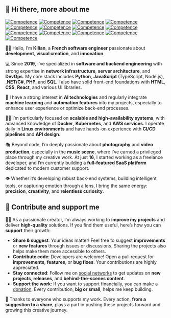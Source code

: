 ## 👋 Hi there, more about me

[![Competence](https://img.shields.io/badge/Python-grey?logo=python)]()
[![Competence](https://img.shields.io/badge/JavaScript-grey?logo=javascript)]()
[![Competence](https://img.shields.io/badge/TypeScript-grey?logo=typescript)]()
[![Competence](https://img.shields.io/badge/Node.js-grey?logo=node.js)]()
[![Competence](https://img.shields.io/badge/.NET%2FC%23-grey?logo=dotnet)]()
[![Competence](https://img.shields.io/badge/PHP-grey?logo=php)]()
[![Competence](https://img.shields.io/badge/MySQL-grey?logo=mysql)]()
[![Competence](https://img.shields.io/badge/HTML-grey?logo=html5)]()
[![Competence](https://img.shields.io/badge/CSS-grey?logo=css3)]()
[![Competence](https://img.shields.io/badge/Docker-grey?logo=docker)]()
[![Competence](https://img.shields.io/badge/Kubernetes-grey?logo=kubernetes)]()
[![Competence](https://img.shields.io/badge/AWS-grey?logo=amazonwebservices)]()
[![Competence](https://img.shields.io/badge/Linux-grey?logo=linux)]()

🙋‍♂️ Hello, I’m **Kilian**, a **French software engineer** passionate about **development**, **visual creation**, and **innovation**.

💻 Since **2019**, I’ve specialized in **software and backend engineering** with strong expertise in **network infrastructure**, **server architecture**, and **DevOps**. My core stack includes **Python**, **JavaScript** (TypeScript, Node.js), **.NET/C#**, **PHP**, and **SQL**. I also have solid front-end foundations with **HTML**, **CSS**, **React**, and various UI libraries.

🤖 I have a strong interest in **AI technologies** and regularly integrate **machine learning** and **automation features** into my projects, especially to enhance user experience or optimize back-end processes.

👷‍♂️ I’m particularly focused on **scalable and high-availability systems**, with advanced knowledge of **Docker**, **Kubernetes**, and **AWS services**. I operate daily in **Linux environments** and have hands-on experience with **CI/CD pipelines** and **API design**.

🎭 Beyond code, I’m deeply passionate about **photography** and **video production**, especially in the **music scene**, where I’ve earned a privileged place through my creative work. At just **16**, I started working as a freelance developer, and I’m currently building a **full-featured SaaS platform** dedicated to modern customer support.

👁️ Whether it’s developing robust back-end systems, building intelligent tools, or capturing emotion through a lens, I bring the same energy: **precision**, **creativity**, and **relentless curiosity**.

## 🙌 Contribute and support me

👨‍🔧 As a passionate creator, I’m always working to **improve my projects** and deliver **high-quality** solutions. If you find them useful, here’s how you can **support** their growth:

- **Share & suggest**: Your ideas matter! Feel free to suggest **improvements** or **new features** through issues or discussions. Sharing the projects also helps make them more accessible to others.
- **Contribute code**: Developers are welcome! Open a pull request for **improvements**, **features**, or **bug fixes**. Your contributions are highly appreciated.
- **Stay connected**: Follow me on [social networks](https://linktr.ee/SeeByKilian) to get updates on **new projects**, **releases**, and **behind-the-scenes content**.
- **Support the work**: If you want to support financially, you can make a [donation](https://streamlabs.com/SeeByKilian/tip). Every contribution, **big or small**, helps me keep building.

🙏 Thanks to everyone who supports my work. Every action, **from a suggestion to a share**, plays a part in pushing these projects forward and growing this creative journey.